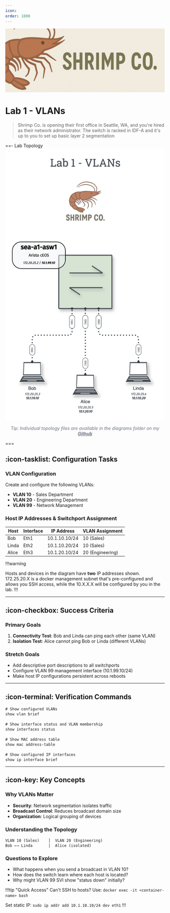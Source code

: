 ```yaml
---
icon:
order: 1000
---
```

![](/static/network-academy/shrimpco/banner.png)

# Lab 1  - VLANs
> Shrimp Co. is opening their first office in Seattle, WA, and you're hired as their network administrator. The switch is racked in IDF-A and it's up to you to set up basic layer 2 segmentation

==- Lab Topology
![](https://raw.githubusercontent.com/network-chadmin/containerlab/refs/heads/main/network-academy/shrimp-co/diagrams/01_vlans.png)

<p style="font-style: italic; color: #6b7280; font-size: 0.875rem; margin-top: 8px; text-align: center;">
<em>Tip: Individual topology files are available in the diagrams folder on my<strong><a href="https://github.com/network-chadmin/containerlab/tree/main/network-academy/shrimp-co/diagrams" style="color: #6b7280;"> Github</a></strong></em>
</p>
===

## :icon-tasklist: Configuration Tasks

### VLAN Configuration

Create and configure the following VLANs:

- **VLAN 10** - Sales Department
- **VLAN 20** - Engineering Department  
- **VLAN 99** - Network Management

### Host IP Addresses & Switchport Assignment

| Host | Interface | IP Address | VLAN Assignment |
|------|-----------|------------|-----------------|
| Bob | Eth1 | 10.1.10.10/24 | 10 (Sales) |
| Linda | Eth2 | 10.1.10.20/24 | 10 (Sales) |
| Alice | Eth3 | 10.1.20.10/24 | 20 (Engineering) |

!!!warning

Hosts and devices in the diagram have **two** IP addresses shown. 172.25.20.X is a docker management subnet that's pre-configured and allows you SSH access, while the 10.X.X.X will be configured by you in the lab.
!!!

---

## :icon-checkbox: Success Criteria

### Primary Goals
1. **Connectivity Test**: Bob and Linda can ping each other (same VLAN)
2. **Isolation Test**: Alice cannot ping Bob or Linda (different VLANs)

### Stretch Goals
- Add descriptive port descriptions to all switchports
- Configure VLAN 99 management interface (10.1.99.10/24)
- Make host IP configurations persistent across reboots

---

## :icon-terminal: Verification Commands

```eos
# Show configured VLANs
show vlan brief

# Show interface status and VLAN membership
show interfaces status

# Show MAC address table
show mac address-table

# Show configured IP interfaces
show ip interface brief
```

---

## :icon-key: Key Concepts

### Why VLANs Matter
- **Security**: Network segmentation isolates traffic
- **Broadcast Control**: Reduces broadcast domain size
- **Organization**: Logical grouping of devices

### Understanding the Topology
```
VLAN 10 (Sales)    │  VLAN 20 (Engineering)
Bob ←→ Linda       │  Alice (isolated)
```

### Questions to Explore
- What happens when you send a broadcast in VLAN 10?
- How does the switch learn where each host is located?
- Why might VLAN 99 SVI show "status down" initially?

!!!tip "Quick Access"
Can't SSH to hosts? Use: `docker exec -it <container-name> bash`

Set static IP: `sudo ip addr add 10.1.10.10/24 dev eth1`
!!!